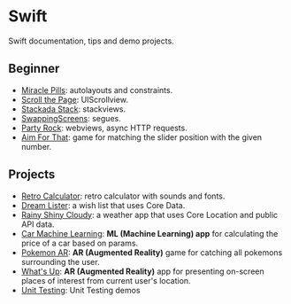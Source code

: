 # Swift
Swift documentation, tips and demo projects.

## Beginner

- [Miracle Pills](Miracle%20Pills): autolayouts and constraints.
- [Scroll the Page](Scroll%20the%20Page): UIScrollview.
- [Stackada Stack](Stackada%20Stack): stackviews.
- [SwappingScreens](SwappingScreens): segues.
- [Party Rock](Party%20Rock): webviews, async HTTP requests.
- [Aim For That](Aim%20For%20That): game for matching the slider position with the given number.

## Projects

- [Retro Calculator](Retro%20Calculator): retro calculator with sounds and fonts.
- [Dream Lister](Dream%20Lister): a wish list that uses Core Data.
- [Rainy Shiny Cloudy](Rainy%20Shiny%20Cloudy): a weather app that uses Core Location and public API data.
- [Car Machine Learning](CarML): **ML (Machine Learning) app** for calculating the price of a car based on params.
- [Pokemon AR](PokemonAR): **AR (Augmented Reality)** game for catching all pokemons surrounding the user.
- [What's Up](WhatsUp): **AR (Augmented Reality)** app for presenting on-screen places of interest from current user's location.
- [Unit Testing](Testing%20Swift/Unit%20Testing): Unit Testing demos
